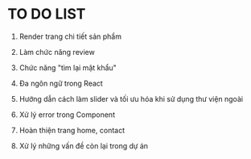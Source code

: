 # TO DO LIST

1. Render trang chi tiết sản phẩm

2. Làm chức năng review

3. Chức năng "tìm lại mật khẩu"

4. Đa ngôn ngữ trong React

5. Hướng dẫn cách làm slider và tối ưu hóa khi sử dụng thư viện ngoài

6. Xử lý error trong Component

7. Hoàn thiện trang home, contact

8. Xử lý những vấn đề còn lại trong dự án